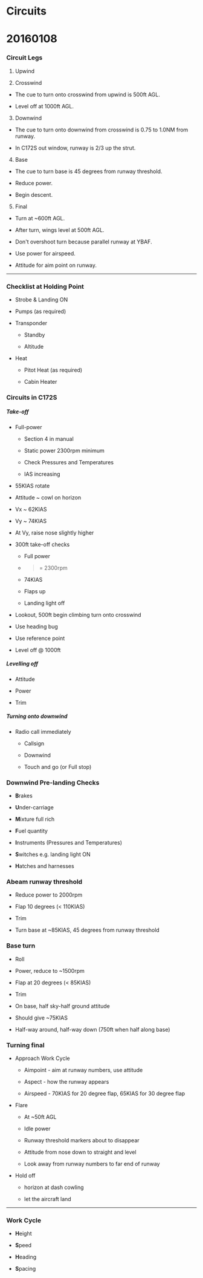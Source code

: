 # Circuits

# 20160108

### Circuit Legs

1. Upwind

2. Crosswind

  * The cue to turn onto crosswind from upwind is 500ft AGL.

  * Level off at 1000ft AGL.

3. Downwind

  * The cue to turn onto downwind from crosswind is 0.75 to 1.0NM from runway.

  * In C172S out window, runway is 2/3 up the strut.

4. Base

  * The cue to turn base is 45 degrees from runway threshold.

  * Reduce power.

  * Begin descent.

5. Final

  * Turn at ~600ft AGL.

  * After turn, wings level at 500ft AGL.

  * Don't overshoot turn because parallel runway at YBAF.

  * Use power for airspeed.

  * Attitude for aim point on runway.

----

### Checklist at Holding Point

* Strobe & Landing ON

* Pumps (as required)

* Transponder

  * Standby

  * Altitude

* Heat

  * Pitot Heat (as required)

  * Cabin Heater

### Circuits in C172S

##### Take-off

* Full-power

  * Section 4 in manual

  * Static power 2300rpm minimum

  * Check Pressures and Temperatures

  * IAS increasing

* 55KIAS rotate

* Attitude ~ cowl on horizon

* Vx ~ 62KIAS

* Vy ~ 74KIAS

* At Vy, raise nose slightly higher

* 300ft take-off checks

  * Full power

  * >= 2300rpm

  * 74KIAS

  * Flaps up

  * Landing light off

* Lookout, 500ft begin climbing turn onto crosswind

* Use heading bug

* Use reference point

* Level off @ 1000ft

##### Levelling off

* Attitude

* Power

* Trim

##### Turning onto downwind

* Radio call immediately

  * Callsign

  * Downwind

  * Touch and go (or Full stop)

### Downwind Pre-landing Checks

* **B**rakes

* **U**nder-carriage

* **M**ixture full rich

* **F**uel quantity

* **I**nstruments (Pressures and Temperatures)

* **S**witches e.g. landing light ON

* **H**atches and harnesses

### Abeam runway threshold

* Reduce power to 2000rpm

* Flap 10 degrees (< 110KIAS)

* Trim

* Turn base at ~85KIAS, 45 degrees from runway threshold

### Base turn

* Roll

* Power, reduce to ~1500rpm

* Flap at 20 degrees (< 85KIAS)

* Trim

* On base, half sky-half ground attitude

* Should give ~75KIAS

* Half-way around, half-way down (750ft when half along base)

### Turning final

* Approach Work Cycle

  * Aimpoint - aim at runway numbers, use attitude

  * Aspect - how the runway appears

  * Airspeed - 70KIAS for 20 degree flap, 65KIAS for 30 degree flap

* Flare

  * At ~50ft AGL

  * Idle power

  * Runway threshold markers about to disappear

  * Attitude from nose down to straight and level

  * Look away from runway numbers to far end of runway

* Hold off

  * horizon at dash cowling

  * let the aircraft land

----

### Work Cycle

* **H**eight

* **S**peed

* **H**eading

* **S**pacing
